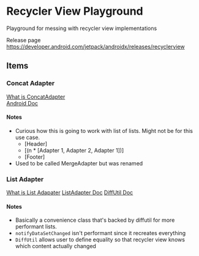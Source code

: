 
# Recycler View Playground  
Playground for messing with recycler view implementations  
  
Release page  
https://developer.android.com/jetpack/androidx/releases/recyclerview  
  
## Items  
### Concat Adapter  
[What is ConcatAdapter](https://medium.com/androiddevelopers/merge-adapters-sequentially-with-mergeadapter-294d2942127a)  
[Android Doc](https://developer.android.com/reference/androidx/recyclerview/widget/ConcatAdapter)
  
#### Notes  
- Curious how this is going to work with list of lists. Might not be for this use case.  
	 - [Header]  
	 - [(n * [Adapter 1, Adapter 2, Adapter 1])]  
	 - [Footer]
- Used to be called MergeAdapter but was renamed

### List Adapter
[What is List Adapater](https://medium.com/simform-engineering/listadapter-a-recyclerview-adapter-extension-5359d13bd879)
[ListAdapter Doc](https://developer.android.com/reference/androidx/recyclerview/widget/ListAdapter)
[DiffUtil Doc](https://developer.android.com/reference/androidx/recyclerview/widget/DiffUtil)

#### Notes
- Basically a convenience class that's backed by diffutil for more performant lists.
- `notifyDataSetChanged` isn't performant since it recreates everything
- `DiffUtil` allows user to define equality so that recycler view knows which content actually changed